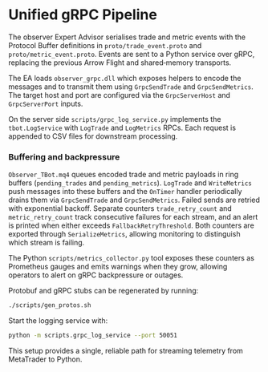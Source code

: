 # Unified gRPC Pipeline

The observer Expert Advisor serialises trade and metric events with the
Protocol Buffer definitions in `proto/trade_event.proto` and
`proto/metric_event.proto`.  Events are sent to a Python service over gRPC,
replacing the previous Arrow Flight and shared‑memory transports.

The EA loads `observer_grpc.dll` which exposes helpers to encode the messages
and to transmit them using `GrpcSendTrade` and `GrpcSendMetrics`.  The target
host and port are configured via the `GrpcServerHost` and `GrpcServerPort`
inputs.

On the server side `scripts/grpc_log_service.py` implements the
`tbot.LogService` with `LogTrade` and `LogMetrics` RPCs.  Each request is
appended to CSV files for downstream processing.

### Buffering and backpressure

`Observer_TBot.mq4` queues encoded trade and metric payloads in ring buffers
(`pending_trades` and `pending_metrics`). `LogTrade` and `WriteMetrics`
push messages into these buffers and the `OnTimer` handler periodically
drains them via `GrpcSendTrade` and `GrpcSendMetrics`. Failed sends are
retried with exponential backoff. Separate counters
`trade_retry_count` and `metric_retry_count` track consecutive failures
for each stream, and an alert is printed when either exceeds
`FallbackRetryThreshold`. Both counters are exported through
`SerializeMetrics`, allowing monitoring to distinguish which stream is
failing.

The Python `scripts/metrics_collector.py` tool exposes these counters as
Prometheus gauges and emits warnings when they grow, allowing operators to
alert on gRPC backpressure or outages.

Protobuf and gRPC stubs can be regenerated by running:

```bash
./scripts/gen_protos.sh
```

Start the logging service with:

```bash
python -m scripts.grpc_log_service --port 50051
```

This setup provides a single, reliable path for streaming telemetry from
MetaTrader to Python.
